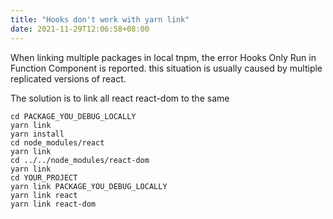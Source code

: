 ```yaml
---
title: "Hooks don't work with yarn link"
date: 2021-11-29T12:06:58+08:00
---
```


When linking multiple packages in local tnpm, the error Hooks Only Run in Function Component is reported. this situation is usually caused by multiple replicated versions of react. 

The solution is to link all react react-dom to the same



``` shell
cd PACKAGE_YOU_DEBUG_LOCALLY
yarn link
yarn install
cd node_modules/react
yarn link
cd ../../node_modules/react-dom
yarn link
cd YOUR_PROJECT
yarn link PACKAGE_YOU_DEBUG_LOCALLY
yarn link react
yarn link react-dom
```

